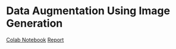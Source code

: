 # Data Augmentation Using Image Generation

[Colab Notebook](https://colab.research.google.com/drive/12AAMlu409uS278zjksbPqfofnJIKU7cH?usp=sharing)
[Report](https://drive.google.com/file/d/132escLz_4e7LtyQ1XTn06M7V8itDYumT/view?usp=sharing)
